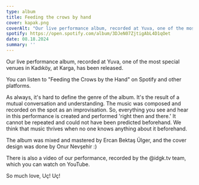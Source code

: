 ```yaml
---
type: album
title: Feeding the crows by hand
cover: kapak.png
coverAlt: "Our live performance album, recorded at Yuva, one of the most special venues in Kadıköy, at Karga, has been released."
spotify: https://open.spotify.com/album/3DJeN07ZjtigAbL4D1qOet
date: 08.18.2024
summary: ''
---
```

Our live performance album, recorded at Yuva, one of the most special venues in Kadıköy, at Karga, has been released.

You can listen to "Feeding the Crows by the Hand" on Spotify and other platforms.

As always, it's hard to define the genre of the album. It's the result of a mutual conversation and understanding. The music was composed and recorded on the spot as an improvisation. So, everything you see and hear in this performance is created and performed 'right then and there.' It cannot be repeated and could not have been predicted beforehand. We think that music thrives when no one knows anything about it beforehand.

The album was mixed and mastered by Ercan Bektaş Ülger, and the cover design was done by Onur Nevşehir :)

There is also a video of our performance, recorded by the @idgk.tv team, which you can watch on YouTube.

So much love, Uç! Uç!
